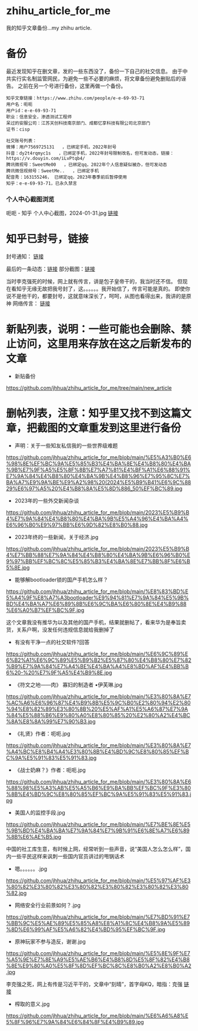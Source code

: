 # zhihu_article_for_me
我的知乎文章备份...my zhihu article.

# 备份
最近发现知乎在删文章，发的一些东西没了，备份一下自己的社交信息。
由于中共实行实名制监管网民，为避免一些不必要的麻烦，将文章备份避免删贴后的诬告。
之前在另一个号进行备份，这里再做一个备份。
```
知乎文章链接：https://www.zhihu.com/people/e-e-69-93-71
用户名：呃呃
用户id：e-e-69-93-71
职业：信息安全，渗透测试工程师
呆过的安服公司：江苏天创科技南京部门、成都忆享科技有限公司北京部门
证书：cisp
```



```
社交账号列表：
微博：用户7569725131   ，已绑定手机，2022年封号
抖音：dy2t4rqmyc1s   ，已绑定手机，2022年封号限制改名，但可发动态，链接：https://v.douyin.com/iLvPtqb4/
腾讯微视号：SweetMe00   ，已绑定qq，2022年个人信息疑似被办，但可发动态
腾讯微信视频号：SweetMe..   ，已绑定手机
配音秀：163155246， 已绑定qq，2023年春季前后暂停使用
知乎：e-e-69-93-71，已永久禁言
```






### 个人中心截图浏览
呃呃 - 知乎 个人中心截图，2024-01-31.jpg   [链接](https://github.com/jhhua/zhihu_article_for_me/blob/main/%E5%91%83%E5%91%83%20-%20%E7%9F%A5%E4%B9%8E%20%E4%B8%AA%E4%BA%BA%E4%B8%AD%E5%BF%83%E6%88%AA%E5%9B%BE%EF%BC%8C2024-01-31.jpg?raw=true "点击打开")




# 知乎已封号，链接

封号通知： [链接]( https://github.com/jhhua/zhihu_article_for_me/blob/main/article_list/%E7%9F%A5%E4%B9%8E%E5%8F%B7%E5%B7%B2%E8%A2%AB%E6%B0%B8%E4%B9%85%E5%B0%81%E7%A6%81%20(3).jpg "封号通知")

最后的一条动态：[链接]( https://github.com/jhhua/zhihu_article_for_me/blob/main/%E7%9F%A5%E4%B9%8E%E5%B0%81%E5%8F%B7/%E9%80%9B%E6%B7%98%E5%AE%9D%E5%88%B7%E5%88%B0%E4%B8%80%E5%8A%A0ace3%E5%8E%9F%E7%A5%9E%E5%88%BB%E6%99%B4%E5%AE%9A%E5%88%B6%E6%9C%BA%EF%BC%8C%E6%83%B3%E8%B5%B7%E4%BA%86%E4%B8%80%E4%BA%9B%E4%BA%8B.JPG "最后的一条动态，封号的那条") 部分截图：[链接]( https://github.com/jhhua/zhihu_article_for_me/blob/main/%E7%9F%A5%E4%B9%8E%E5%B0%81%E5%8F%B7/Screenshot_20240403_195921.jpg "部分图片")

当时李克强死的时候，网上就有传言，讲是包子皇帝干的，我当时还不信。
但现在看知乎无缘无故把我号封了，这。。。。。。我开始信了，传言可能是真的。
即使你说不是他干的，都要封号，这就意味深长了，呵呵，从图也看得出来，我讲的是原神
网络传言： [链接]( https://github.com/jhhua/zhihu_article_for_me/blob/main/%E5%8E%9F%E7%A5%9E%E7%8E%A9%E5%AE%B6%E4%B8%8D%E5%8F%82%E4%B8%8E%E9%80%A0%E5%8F%8D%EF%BC%8C%E8%B0%A2%E8%B0%A2-%20%E6%9D%8E%E5%85%8B%E5%BC%BA%E4%B9%8B%E6%AD%BB.jpg "传言")






# 新贴列表，说明：一些可能也会删除、禁止访问，这里用来存放在这之后新发布的文章
+ 新贴备份

https://github.com/jhhua/zhihu_article_for_me/tree/main/new_article



# 删帖列表，注意：知乎里又找不到这篇文章，把截图的文章重发到这里进行备份

+ 声明：关于一些知友私信我的一些世界级难题

https://github.com/jhhua/zhihu_article_for_me/blob/main/%E5%A3%B0%E6%98%8E%EF%BC%9A%E5%85%B3%E4%BA%8E%E4%B8%80%E4%BA%9B%E7%9F%A5%E5%8F%8B%E7%A7%81%E4%BF%A1%E6%88%91%E7%9A%84%E4%B8%80%E4%BA%9B%E4%B8%96%E7%95%8C%E7%BA%A7%E9%9A%BE%E9%A2%98%20(2024%E5%B9%B41%E6%9C%8829%E6%97%A5%20%E4%B8%8A%E5%8D%886_50%EF%BC%89.jpg

+ 2023年的一些外交新闻杂谈

https://github.com/jhhua/zhihu_article_for_me/blob/main/2023%E5%B9%B4%E7%9A%84%E4%B8%80%E4%BA%9B%E5%A4%96%E4%BA%A4%E6%96%B0%E9%97%BB%E6%9D%82%E8%B0%88.jpg


+ 2023年终的一些新闻，关于经济.jpg

https://github.com/jhhua/zhihu_article_for_me/blob/main/2023%E5%B9%B4%E7%BB%88%E7%9A%84%E4%B8%80%E4%BA%9B%E6%96%B0%E9%97%BB%EF%BC%8C%E5%85%B3%E4%BA%8E%E7%BB%8F%E6%B5%8E.jpg


+ 能够解bootloader锁的国产手机怎么样？

https://github.com/jhhua/zhihu_article_for_me/blob/main/%E8%83%BD%E5%A4%9F%E8%A7%A3bootloader%E9%94%81%E7%9A%84%E5%9B%BD%E4%BA%A7%E6%89%8B%E6%9C%BA%E6%80%8E%E4%B9%88%E6%A0%B7%EF%BC%9F.jpg

这个文章我没有推华为以及其他的国产手机，结果就删帖了，看来华为是奉旨卖货，关系户啊，没发任何违规信息就给我删掉了


+ 有没有干净一点的社交软件?回答

https://github.com/jhhua/zhihu_article_for_me/blob/main/%E6%9C%89%E6%B2%A1%E6%9C%89%E5%B9%B2%E5%87%80%E4%B8%80%E7%82%B9%E7%9A%84%E7%A4%BE%E4%BA%A4%E8%BD%AF%E4%BB%B6%20-%20%E7%9F%A5%E4%B9%8E.jpg


+ 《符文之地——肉》 寡妇的制造者 •伊芙琳.jpg

https://github.com/jhhua/zhihu_article_for_me/blob/main/%E3%80%8A%E7%AC%A6%E6%96%87%E4%B9%8B%E5%9C%B0%E2%80%94%E2%80%94%E8%82%89%E3%80%8B%20%E5%AF%A1%E5%A6%87%E7%9A%84%E5%88%B6%E9%80%A0%E8%80%85%20%E2%80%A2%E4%BC%8A%E8%8A%99%E7%90%B3.jpg

+ 《礼贤》作者：呃呃.jpg

https://github.com/jhhua/zhihu_article_for_me/blob/main/%E3%80%8A%E7%A4%BC%E8%B4%A4%E3%80%8B%E4%BD%9C%E8%80%85%EF%BC%9A%E5%91%83%E5%91%83.jpg

+ 《战士奶麻？》作者：呃呃.jpg

https://github.com/jhhua/zhihu_article_for_me/blob/main/%E3%80%8A%E6%88%98%E5%A3%AB%E5%A5%B6%E9%BA%BB%EF%BC%9F%E3%80%8B%E4%BD%9C%E8%80%85%EF%BC%9A%E5%91%83%E5%91%83.jpg


+ 美国人的监控手段.jpg

https://github.com/jhhua/zhihu_article_for_me/blob/main/%E7%BE%8E%E5%9B%BD%E4%BA%BA%E7%9A%84%E7%9B%91%E6%8E%A7%E6%89%8B%E6%AE%B5.jpg

中国的社工库生意，有时候上网，经常听到一些声音，说“美国人怎么怎么样”，国内一些平民这样来讽刺一些国内官员讲过的甩锅话术

+ 嗯。。。。。。.jpg

https://github.com/jhhua/zhihu_article_for_me/blob/main/%E5%97%AF%E3%80%82%E3%80%82%E3%80%82%E3%80%82%E3%80%82%E3%80%82.jpg

+ 网络安全行业前景如何？.jpg

https://github.com/jhhua/zhihu_article_for_me/blob/main/%E7%BD%91%E7%BB%9C%E5%AE%89%E5%85%A8%E8%A1%8C%E4%B8%9A%E5%89%8D%E6%99%AF%E5%A6%82%E4%BD%95%EF%BC%9F.jpg


+ 原神玩家不参与造反，谢谢.jpg

https://github.com/jhhua/zhihu_article_for_me/blob/main/%E5%8E%9F%E7%A5%9E%E7%8E%A9%E5%AE%B6%E4%B8%8D%E5%8F%82%E4%B8%8E%E9%80%A0%E5%8F%8D%EF%BC%8C%E8%B0%A2%E8%B0%A2.jpg

李克强之死，网上有传是习近平干的，文章中“刻晴”，首字母KQ，暗指：克强
[链接](https://github.com/jhhua/zhihu_article_for_me/blob/main/%E5%8E%9F%E7%A5%9E%E7%8E%A9%E5%AE%B6%E4%B8%8D%E5%8F%82%E4%B8%8E%E9%80%A0%E5%8F%8D%EF%BC%8C%E8%B0%A2%E8%B0%A2-%20%E6%9D%8E%E5%85%8B%E5%BC%BA%E4%B9%8B%E6%AD%BB.jpg)

+ 榨取的意义.jpg

https://github.com/jhhua/zhihu_article_for_me/blob/main/%E6%A6%A8%E5%8F%96%E7%9A%84%E6%84%8F%E4%B9%89.jpg



